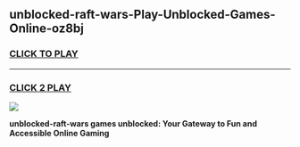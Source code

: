 
## unblocked-raft-wars-Play-Unblocked-Games-Online-oz8bj
<h3>
<a href="https://premium76.site?title=unblocked-raft-wars&ref=25A">CLICK TO PLAY</a></h3>
<hr>

<h3>
<a href="https://premium76.site?title=unblocked-raft-wars&ref=25A">CLICK 2 PLAY</a>
  
</h3>

<a href="https://premium76.site?title=unblocked-raft-wars&ref=25A"><img src="https://clearcache.store/games.png"></a>


**unblocked-raft-wars games unblocked: Your Gateway to Fun and Accessible Online Gaming**
